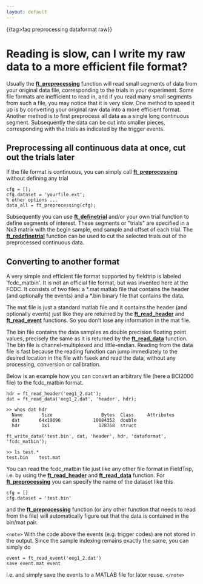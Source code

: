 ```yaml
---
layout: default
---
```


{{tag>faq preprocessing dataformat raw}}

# Reading is slow, can I write my raw data to a more efficient file format?

Usually the **[ft_preprocessing](/reference/ft_preprocessing)** function will read small segments of data from your original data file, corresponding to the trials in your experiment. Some file formats are inefficient to read in, and if you read many small segments from such a file, you may notice that it is very slow. One method to speed it up is by converting your original raw data into a more efficient format. Another method is to first preprocess all data as a single long continuous segment. Subsequently the data can be cut into smaller pieces, corresponding with the trials as indicated by the trigger events.
## Preprocessing all continuous data at once, cut out the trials later

If the file format is continuous, you can simply call **[ft_preprocessing](/reference/ft_preprocessing)** without defining any trial

    cfg = [];
    cfg.dataset = 'yourfile.ext';
    % other options ...
    data_all = ft_preprocessing(cfg);

Subsequently you can use **[ft_definetrial](/reference/ft_definetrial)** and/or your own trial function to define segments of interest.  These segments or "trials" are specified in a Nx3 matrix with the begin sample, end sample and offset of each trial. The **[ft_redefinetrial](/reference/ft_redefinetrial)** function can be used to cut the selected trials out of the preprocessed continuous data.

## Converting to another format

A very simple and efficient file format supported by fieldtrip is labeled 'fcdc_matbin'. It is not an official file format, but was invented here at the FCDC. It consists of two files: a *.mat matlab file that contains the header (and optionally the events) and a *.bin binary file that contains the data. 

The mat file is just a standard matlab file and it contains the header (and optionally events) just like they are returned by the **[ft_read_header](/reference/ft_read_header)** and **[ft_read_event](/reference/ft_read_event)** functions. So you don't lose any information in the mat file. 

The bin file contains the data samples as double precision floating point values, precisely the same as it is returned by the **[ft_read_data](/reference/ft_read_data)** function. The bin file is channel-multiplexed and little-endian. Reading from the data file is fast because the reading function can jump immediately to the desired location in the file with fseek and read the data, without any processing, conversion or calibration.

Below is an example how you can convert an arbitrary file (here a BCI2000 file) to the fcdc_matbin format.

	
	hdr = ft_read_header('eeg1_2.dat');
	dat = ft_read_data('eeg1_2.dat', 'header', hdr);
	
	>> whos dat hdr
	  Name       Size                  Bytes  Class     Attributes
	  dat       64x19696            10084352  double              
	  hdr        1x1                  128768  struct   
	
	ft_write_data('test.bin', dat, 'header', hdr, 'dataformat', 'fcdc_matbin');
	
	>> ls test.*
	test.bin	test.mat


You can read the fcdc_matbin file just like any other file format in FieldTrip, i.e. by using the **[ft_read_header](/reference/ft_read_header)** and **[ft_read_data](/reference/ft_read_data)** function. For **[ft_preprocessing](/reference/ft_preprocessing)** you can specify the name of the dataset like this

    cfg = []
    cfg.dataset = 'test.bin'

and the **[ft_preprocessing](/reference/ft_preprocessing)** function (or any other function that needs to read from the file) will automatically figure out that the data is contained in the bin/mat pair.

`<note>`
With the code above the events (e.g. trigger codes) are not stored in the output. Since the sample indexing remains exactly the same, you can simply do 

    event = ft_read_event('eeg1_2.dat')
    save event.mat event

i.e. and simply save the events to a MATLAB file for later reuse.
 `</note>`
